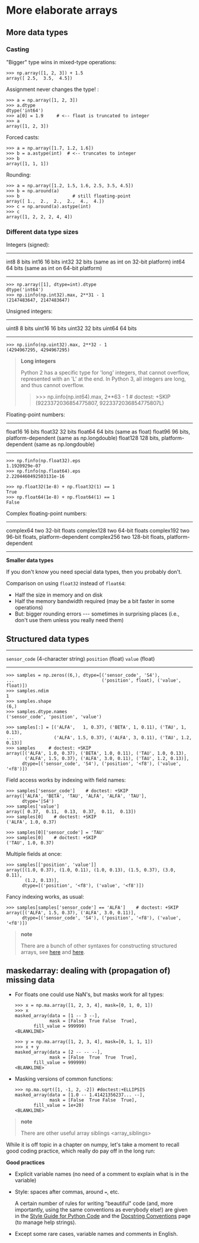 More elaborate arrays
=====================

More data types
---------------

### Casting

"Bigger" type wins in mixed-type operations:

    >>> np.array([1, 2, 3]) + 1.5
    array([ 2.5,  3.5,  4.5])

Assignment never changes the type! :

    >>> a = np.array([1, 2, 3])
    >>> a.dtype
    dtype('int64')
    >>> a[0] = 1.9     # <-- float is truncated to integer
    >>> a
    array([1, 2, 3])

Forced casts:

    >>> a = np.array([1.7, 1.2, 1.6])
    >>> b = a.astype(int)  # <-- truncates to integer
    >>> b
    array([1, 1, 1])

Rounding:

    >>> a = np.array([1.2, 1.5, 1.6, 2.5, 3.5, 4.5])
    >>> b = np.around(a)
    >>> b                    # still floating-point
    array([ 1.,  2.,  2.,  2.,  4.,  4.])
    >>> c = np.around(a).astype(int)
    >>> c
    array([1, 2, 2, 2, 4, 4])

### Different data type sizes

Integers (signed):

  ------- ------------------------------------------
  int8    8 bits
  int16   16 bits
  int32   32 bits (same as int on 32-bit platform)
  int64   64 bits (same as int on 64-bit platform)
  ------- ------------------------------------------

    >>> np.array([1], dtype=int).dtype
    dtype('int64')
    >>> np.iinfo(np.int32).max, 2**31 - 1
    (2147483647, 2147483647)

Unsigned integers:

  -------- ---------
  uint8    8 bits
  uint16   16 bits
  uint32   32 bits
  uint64   64 bits
  -------- ---------

    >>> np.iinfo(np.uint32).max, 2**32 - 1
    (4294967295, 4294967295)

> **Long integers**
>
> Python 2 has a specific type for 'long' integers, that cannot
> overflow, represented with an 'L' at the end. In Python 3, all
> integers are long, and thus cannot overflow.
>
> > &gt;&gt;&gt; np.iinfo(np.int64).max, 2\*\*63 - 1 \# doctest: +SKIP
> > (9223372036854775807, 9223372036854775807L)

Floating-point numbers:

  ---------- ------------------------------------------------------
  float16    16 bits
  float32    32 bits
  float64    64 bits (same as float)
  float96    96 bits, platform-dependent (same as np.longdouble)
  float128   128 bits, platform-dependent (same as np.longdouble)
  ---------- ------------------------------------------------------

    >>> np.finfo(np.float32).eps
    1.1920929e-07
    >>> np.finfo(np.float64).eps
    2.2204460492503131e-16

    >>> np.float32(1e-8) + np.float32(1) == 1
    True
    >>> np.float64(1e-8) + np.float64(1) == 1
    False

Complex floating-point numbers:

  ------------ ----------------------------------------
  complex64    two 32-bit floats
  complex128   two 64-bit floats
  complex192   two 96-bit floats, platform-dependent
  complex256   two 128-bit floats, platform-dependent
  ------------ ----------------------------------------

**Smaller data types**

If you don't know you need special data types, then you probably don't.

Comparison on using `float32` instead of `float64`:

-   Half the size in memory and on disk
-   Half the memory bandwidth required (may be a bit faster in
    some operations)
-   But: bigger rounding errors --- sometimes in surprising places
    (i.e., don't use them unless you really need them)

Structured data types
---------------------

  --------------- ----------------------
  `sensor_code`   (4-character string)
  `position`      (float)
  `value`         (float)
  --------------- ----------------------

    >>> samples = np.zeros((6,), dtype=[('sensor_code', 'S4'),
    ...                                 ('position', float), ('value', float)])
    >>> samples.ndim
    1
    >>> samples.shape
    (6,)
    >>> samples.dtype.names
    ('sensor_code', 'position', 'value')

    >>> samples[:] = [('ALFA',   1, 0.37), ('BETA', 1, 0.11), ('TAU', 1,   0.13),
    ...               ('ALFA', 1.5, 0.37), ('ALFA', 3, 0.11), ('TAU', 1.2, 0.13)]
    >>> samples     # doctest: +SKIP
    array([('ALFA', 1.0, 0.37), ('BETA', 1.0, 0.11), ('TAU', 1.0, 0.13),
           ('ALFA', 1.5, 0.37), ('ALFA', 3.0, 0.11), ('TAU', 1.2, 0.13)], 
          dtype=[('sensor_code', 'S4'), ('position', '<f8'), ('value', '<f8')])

Field access works by indexing with field names:

    >>> samples['sensor_code']    # doctest: +SKIP
    array(['ALFA', 'BETA', 'TAU', 'ALFA', 'ALFA', 'TAU'], 
          dtype='|S4')
    >>> samples['value']
    array([ 0.37,  0.11,  0.13,  0.37,  0.11,  0.13])
    >>> samples[0]    # doctest: +SKIP
    ('ALFA', 1.0, 0.37)

    >>> samples[0]['sensor_code'] = 'TAU'
    >>> samples[0]    # doctest: +SKIP
    ('TAU', 1.0, 0.37)

Multiple fields at once:

    >>> samples[['position', 'value']]
    array([(1.0, 0.37), (1.0, 0.11), (1.0, 0.13), (1.5, 0.37), (3.0, 0.11),
           (1.2, 0.13)], 
          dtype=[('position', '<f8'), ('value', '<f8')])

Fancy indexing works, as usual:

    >>> samples[samples['sensor_code'] == 'ALFA']    # doctest: +SKIP
    array([('ALFA', 1.5, 0.37), ('ALFA', 3.0, 0.11)], 
          dtype=[('sensor_code', 'S4'), ('position', '<f8'), ('value', '<f8')])

> **note**
>
> There are a bunch of other syntaxes for constructing structured
> arrays, see
> [here](http://docs.scipy.org/doc/numpy/user/basics.rec.html) and
> [here](http://docs.scipy.org/doc/numpy/reference/arrays.dtypes.html#specifying-and-constructing-data-types).

maskedarray: dealing with (propagation of) missing data
-------------------------------------------------------

-   For floats one could use NaN's, but masks work for all types:

        >>> x = np.ma.array([1, 2, 3, 4], mask=[0, 1, 0, 1])
        >>> x
        masked_array(data = [1 -- 3 --],
                     mask = [False  True False  True],
               fill_value = 999999)
        <BLANKLINE>

        >>> y = np.ma.array([1, 2, 3, 4], mask=[0, 1, 1, 1])
        >>> x + y
        masked_array(data = [2 -- -- --],
                     mask = [False  True  True  True],
               fill_value = 999999)
        <BLANKLINE>

-   Masking versions of common functions:

        >>> np.ma.sqrt([1, -1, 2, -2]) #doctest:+ELLIPSIS
        masked_array(data = [1.0 -- 1.41421356237... --],
                     mask = [False  True False  True],
               fill_value = 1e+20)
        <BLANKLINE>

> **note**
>
> There are other useful array siblings &lt;array\_siblings&gt;

While it is off topic in a chapter on numpy, let's take a moment to
recall good coding practice, which really do pay off in the long run:

**Good practices**

-   Explicit variable names (no need of a comment to explain what is in
    the variable)
-   Style: spaces after commas, around `=`, etc.

    A certain number of rules for writing "beautiful" code (and, more
    importantly, using the same conventions as everybody else!) are
    given in the [Style Guide for Python
    Code](https://www.python.org/dev/peps/pep-0008) and the [Docstring
    Conventions](https://www.python.org/dev/peps/pep-0257) page (to
    manage help strings).

-   Except some rare cases, variable names and comments in English.

